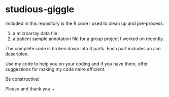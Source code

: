# studious-giggle
Included in this repository is the R code I used to clean up and pre-process:
1. a microarray data file 
2. a patient sample annotation file
for a group project I worked on recently.

The complete code is broken down into 3 parts.
Each part includes an aim descripion.

Use my code to help you on your coding and if you have them, offer suggestions for making my code more efficient.

Be constructive! 

Please and thank you ~
